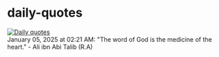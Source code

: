 # daily-quotes
[![Daily quotes](https://github.com/ceepu8/daily-quotes/actions/workflows/daily-quote.yml/badge.svg)](https://github.com/ceepu8/daily-quotes/actions/workflows/daily-quote.yml)<br/>
January 05, 2025 at 02:21 AM: "The word of God is the medicine of the heart." - Ali ibn Abi Talib (R.A)
